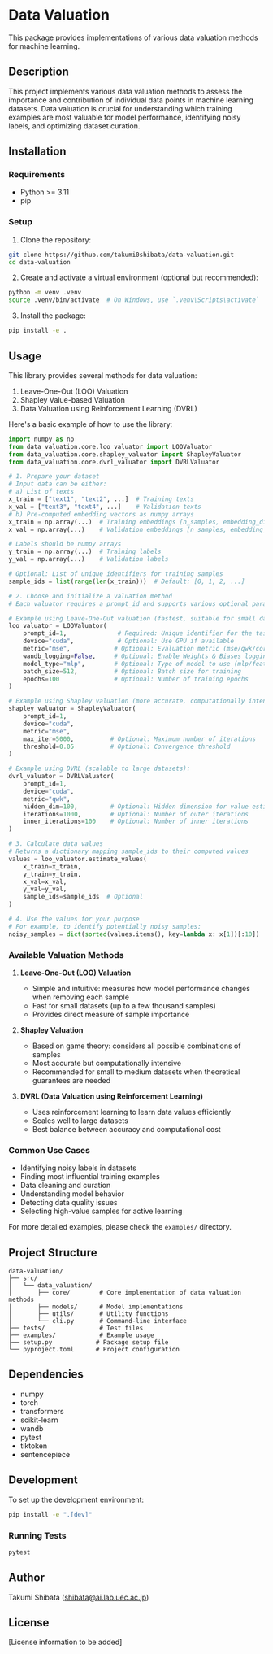 # Data Valuation

This package provides implementations of various data valuation methods for machine learning.

## Description

This project implements various data valuation methods to assess the importance and contribution of individual data points in machine learning datasets. Data valuation is crucial for understanding which training examples are most valuable for model performance, identifying noisy labels, and optimizing dataset curation.

## Installation

### Requirements

- Python >= 3.11
- pip

### Setup

1. Clone the repository:
```bash
git clone https://github.com/takumi0shibata/data-valuation.git
cd data-valuation
```

2. Create and activate a virtual environment (optional but recommended):
```bash
python -m venv .venv
source .venv/bin/activate  # On Windows, use `.venv\Scripts\activate`
```

3. Install the package:
```bash
pip install -e .
```

## Usage

This library provides several methods for data valuation:

1. Leave-One-Out (LOO) Valuation
2. Shapley Value-based Valuation
3. Data Valuation using Reinforcement Learning (DVRL)

Here's a basic example of how to use the library:

```python
import numpy as np
from data_valuation.core.loo_valuator import LOOValuator
from data_valuation.core.shapley_valuator import ShapleyValuator
from data_valuation.core.dvrl_valuator import DVRLValuator

# 1. Prepare your dataset
# Input data can be either:
# a) List of texts
x_train = ["text1", "text2", ...]  # Training texts
x_val = ["text3", "text4", ...]    # Validation texts
# b) Pre-computed embedding vectors as numpy arrays
x_train = np.array(...)  # Training embeddings [n_samples, embedding_dim]
x_val = np.array(...)    # Validation embeddings [n_samples, embedding_dim]

# Labels should be numpy arrays
y_train = np.array(...)  # Training labels
y_val = np.array(...)    # Validation labels

# Optional: List of unique identifiers for training samples
sample_ids = list(range(len(x_train)))  # Default: [0, 1, 2, ...]

# 2. Choose and initialize a valuation method
# Each valuator requires a prompt_id and supports various optional parameters

# Example using Leave-One-Out valuation (fastest, suitable for small datasets):
loo_valuator = LOOValuator(
    prompt_id=1,              # Required: Unique identifier for the task
    device="cuda",            # Optional: Use GPU if available
    metric="mse",            # Optional: Evaluation metric (mse/qwk/corr)
    wandb_logging=False,     # Optional: Enable Weights & Biases logging
    model_type="mlp",        # Optional: Type of model to use (mlp/features)
    batch_size=512,          # Optional: Batch size for training
    epochs=100               # Optional: Number of training epochs
)

# Example using Shapley valuation (more accurate, computationally intensive):
shapley_valuator = ShapleyValuator(
    prompt_id=1,
    device="cuda",
    metric="mse",
    max_iter=5000,          # Optional: Maximum number of iterations
    threshold=0.05          # Optional: Convergence threshold
)

# Example using DVRL (scalable to large datasets):
dvrl_valuator = DVRLValuator(
    prompt_id=1,
    device="cuda",
    metric="qwk",
    hidden_dim=100,         # Optional: Hidden dimension for value estimator
    iterations=1000,        # Optional: Number of outer iterations
    inner_iterations=100    # Optional: Number of inner iterations
)

# 3. Calculate data values
# Returns a dictionary mapping sample_ids to their computed values
values = loo_valuator.estimate_values(
    x_train=x_train,
    y_train=y_train,
    x_val=x_val,
    y_val=y_val,
    sample_ids=sample_ids  # Optional
)

# 4. Use the values for your purpose
# For example, to identify potentially noisy samples:
noisy_samples = dict(sorted(values.items(), key=lambda x: x[1])[:10])  # 10 lowest value samples
```

### Available Valuation Methods

1. **Leave-One-Out (LOO) Valuation**
   - Simple and intuitive: measures how model performance changes when removing each sample
   - Fast for small datasets (up to a few thousand samples)
   - Provides direct measure of sample importance

2. **Shapley Valuation**
   - Based on game theory: considers all possible combinations of samples
   - Most accurate but computationally intensive
   - Recommended for small to medium datasets when theoretical guarantees are needed

3. **DVRL (Data Valuation using Reinforcement Learning)**
   - Uses reinforcement learning to learn data values efficiently
   - Scales well to large datasets
   - Best balance between accuracy and computational cost

### Common Use Cases

- Identifying noisy labels in datasets
- Finding most influential training examples
- Data cleaning and curation
- Understanding model behavior
- Detecting data quality issues
- Selecting high-value samples for active learning

For more detailed examples, please check the `examples/` directory.

## Project Structure

```
data-valuation/
├── src/
│   └── data_valuation/
│       ├── core/        # Core implementation of data valuation methods
│       ├── models/      # Model implementations
│       ├── utils/       # Utility functions
│       └── cli.py       # Command-line interface
├── tests/               # Test files
├── examples/            # Example usage
├── setup.py            # Package setup file
└── pyproject.toml      # Project configuration
```

## Dependencies

- numpy
- torch
- transformers
- scikit-learn
- wandb
- pytest
- tiktoken
- sentencepiece

## Development

To set up the development environment:

```bash
pip install -e ".[dev]"
```

### Running Tests

```bash
pytest
```

## Author

Takumi Shibata (shibata@ai.lab.uec.ac.jp)

## License

[License information to be added]
